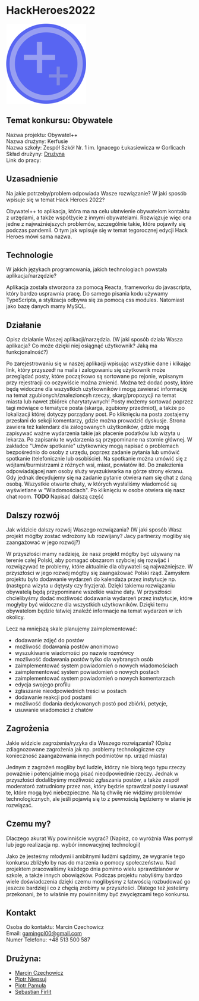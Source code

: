 # HackHeroes2022

<img style="width:215px" src="./logo.svg">

## Temat konkursu: Obywatele

Nazwa projektu: Obywatel++\
Nazwa drużyny: Kerfusie\
Nazwa szkoły: Zespół Szkół Nr. 1 im. Ignacego Łukasiewicza w Gorlicach\
Skład drużyny: [Drużyna](##Drużyna)\
Link do pracy:

## Uzasadnienie

Na jakie potrzeby/problem odpowiada Wasze rozwiązanie? W jaki sposób wpisuje się w temat Hack Heroes 2022?

Obywatel++ to aplikacja, która ma na celu ułatwienie obywatelom kontaktu z urzędami, a także współżycie z innymi obywatelami. Rozwiązuje więc ona jedne z najważniejszych problemów, szczególnie takie, które pojawiły się podczas pandemii. O tym jak wpisuje się w temat tegorocznej edycji Hack Heroes mówi sama nazwa.

## Technologie

W jakich językach programowania, jakich technologiach powstała aplikacja/narzędzie?

Aplikacja została stworzona za pomocą Reacta, frameworku do javascripta, który bardzo usprawnia pracę. Do samego pisania kodu używamy TypeScripta, a stylizacja odbywa się za pomocą css modules. Natomiast jako bazę danych mamy MySQL.

## Działanie

Opisz działanie Waszej aplikacji/narzędzia. (W jaki sposób działa Wasza aplikacja? Co może dzięki niej osiągnąć użytkownik? Jaką ma funkcjonalność?)

Po zarejestrowaniu się w naszej aplikacji wpisując wszystkie dane i klikając link, który przyszedł na maila i zalogowaniu się użytkownik może przeglądać posty, które początkowo są sortowane po rejonie, wpisanym przy rejestracji co oczywiście można zmienić. Można też dodać posty, które będą widoczne dla wszystkich użytkowników i mogą zawierać informację na temat zgubionych/znalezioncyh rzeczy, skarg/propozycji na temat miasta lub nawet zbiórek charytatywnych!
Posty możemy sortować poprzez tagi mówiące o tematyce posta (skarga, zgubiony przedmiot), a także po lokalizacji której dotyczy porządany post.
Po kliknięciu na posta zostajemy przesłani do sekcji komentarzy, gdzie można prowadzić dyskusje. Strona zawiera też kalendarz dla zalogowanych użytkoników, gdzie mogą zapisywać ważne wydarzenia takie jak płacenie podatków lub wizyta u lekarza. Po zapisaniu te wydarzenia są przypominane na stornie głównej.
W zakładce "Umów spotkanie" użytkownicy mogą napisać o problemach bezpośrednio do osoby z urzędu, poprzez zadanie pytania lub umówić spotkanie (telefonicznie lub osobiście). Na spotkanie można umówić się z wójtami/burmistrzami z różnych wsi, miast, powiatów itd. Do znalezienia odpowiadającej nam osoby służy wyszukiwarka na górze strony ekranu.
Gdy jednak decydujemy się na zadanie pytanie otwiera nam się chat z daną osobą. Wszystkie otwarte chaty, w których wysłaliśmy wiadomość są wyświetlane w "Wiadomościach". Po kliknięciu w osobe otwiera się nasz chat room.
**TODO**
Napisać dalszą część

## Dalszy rozwój

Jak widzicie dalszy rozwój Waszego rozwiązania? (W jaki sposób Wasz projekt mógłby zostać wdrożony lub rozwijany? Jacy partnerzy mogliby się zaangażować w jego rozwój?)

W przyszłości mamy nadzieję, że nasz projekt mógłby być używany na terenie całej Polski, aby pomagać obszarom szybciej się rozwijać i rozwiązywać te problemy, które aktualnie dla obywateli są najważniejsze. W przyszłości w jego rozwój mógłby się zaangażować Polski rząd.
Zamysłem projektu było dodawanie wydarzeń do kalendaża przez instytucje np. (następna wizyta u dętysty czy fryzjera). Dzięki takiemu rozwiązaniu obywatelą będą przypominane wszelkie ważne daty. W przyszłości chcielibyśmy dodać możliwość dodawania wydarzeń przez instytucje, które mogłyby być widoczne dla wszystkich użytkowników. Dzięki temu obywatelom będzie łatwiej znaleźć informacje na temat wydarzeń w ich okolicy.

Lecz na mniejszą skale planujemy zaimplementować:

- dodawanie zdjęć do postów
- możliwość dodawania postów anonimowo
- wyszukiwanie wiadomości po nazwie rozmówcy
- możliwość dodawania postów tylko dla wybranych osób
- zaimplementować system powiadomień o nowych wiadomościach
- zaimplementować system powiadomień o nowych postach
- zaimplementować system powiadomień o nowych komentarzach
- edycja swojego profilu
- zgłaszanie nieodpowiednich treści w postach
- dodawanie reakcji pod postami
- możliwość dodania dedykowanych postó pod zbiórki, petycje,
- usuwanie wiadomości z chatów

## Zagrożenia

Jakie widzicie zagrożenia/ryzyka dla Waszego rozwiązania? (Opisz zdiagnozowane zagrożenia jak np. problemy technologiczne czy konieczność zaangażowania innych podmiotów np. urząd miasta)

Jednym z zagrożeń mogliby być ludzie, którzy nie biorą tego typu rzeczy poważnie i potencjalnie mogą pisać nieodpowiednie rzeczy. Jednak w przyszłości dodalibyśmy możliwość zgłaszania postów, a także zespół moderatoró zatrudniony przez nas, który będzie sprawdzał posty i usuwał te, które mogą być niebezpieczne. Na tą chwilę nie widzimy problemów technologicznych, ale jeśli pojawią się to z pewnością będziemy w stanie je rozwiązać.

## Czemu my?

Dlaczego akurat Wy powinniście wygrać? (Napisz, co wyróżnia Was pomysł lub jego realizacja np. wybór innowacyjnej technologii)

Jako że jesteśmy młodymi i ambitnymi ludźmi sądzimy, że wygranie tego konkursu zbliżyło by nas do marzenia o pomocy społeczeństwu. Nad projektem pracowaliśmy każdego dnia pomimo wielu sprawdzianów w szkole, a także innych obowiązków. Podczas projektu nabyliśmy bardzo wiele doświadczenia dzięki czemu moglibyśmy z łatwością rozbudować go jeszcze bardziej i co z chęcią zrobimy w przyszłości. Dlatego też jesteśmy przekonani, że to właśnie my powinniśmy być zwycięzcami tego konkursu.

## Kontakt

Osoba do kontaktu: Marcin Czechowicz\
Email: gamingpl00@gmail.com\
Numer Telefonu: +48 513 500 587

## Drużyna:

- [Marcin Czechowicz](https://github.com/Gami13/)
- [Piotr Niepsuj](https://github.com/Frytak/)
- [Piotr Pamuła](https://github.com/pietruszka123/)
- [Sebastian Firlit](https://github.com/SeKaFi69/)
